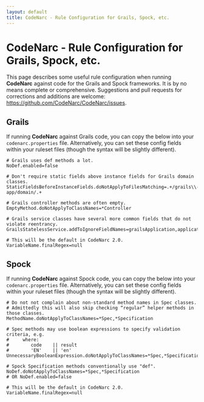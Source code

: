```yaml
---
layout: default
title: CodeNarc - Rule Configuration for Grails, Spock, etc.
---
```


# CodeNarc - Rule Configuration for Grails, Spock, etc.

This page describes some useful rule configuration when running **CodeNarc** against code for the Grails and Spock frameworks. 
It is by no means complete or comprehensive. Suggestions and pull requests for corrections and additions are welcome: <https://github.com/CodeNarc/CodeNarc/issues>.

## Grails

If running **CodeNarc** against Grails code, you can copy the below into your `codenarc.properties` file.
Alternatively, you can set these config fields within your ruleset files (though the syntax will be slightly different).

```
# Grails uses def methods a lot.
NoDef.enabled=false

# Don't require static fields above instance fields for Grails domain classes. 
StaticFieldsBeforeInstanceFields.doNotApplyToFilesMatching=.+/grails\\-app/domain/.+

# Grails controller methods are often empty.
EmptyMethod.doNotApplyToClassNames=*Controller

# Grails service classes have several more common fields that do not violate reentrancy.
GrailsStatelessService.addToIgnoreFieldNames=grailsApplication,applicationContext,sessionFactory

# This will be the default in CodeNarc 2.0.
VariableName.finalRegex=null
```

## Spock

If running **CodeNarc** against Spock code, you can copy the below into your `codenarc.properties` file.
Alternatively, you can set these config fields within your ruleset files (though the syntax will be slightly different).

```
# Do not not complain about non-standard method names in Spec classes. 
# Admittedly this will also skip checking “regular” helper methods in those classes.
MethodName.doNotApplyToClassNames=*Spec,*Specification

# Spec methods may use boolean expressions to specify validation criteria, e.g. 
#     where:
#        code    || result
#        'EN'    || 'en'
UnnecessaryBooleanExpression.doNotApplyToClassNames=*Spec,*Specification

# Spock Specification methods conventionally use "def".
NoDef.doNotApplyToClassNames=*Spec,*Specification
# OR NoDef.enabled=false

# This will be the default in CodeNarc 2.0.
VariableName.finalRegex=null
```



